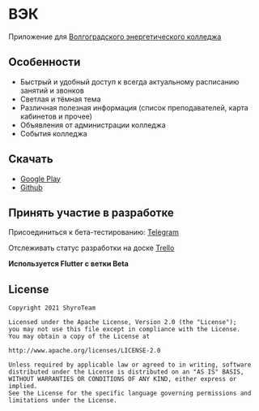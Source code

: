 # ВЭК
Приложение для [Волгоградского энергетического колледжа](http://energocollege.ru/)

## Особенности
* Быстрый и удобный доступ к всегда актуальному расписанию занятий и звонков
* Светлая и тёмная тема
* Различная полезная информация (список преподавателей, карта кабинетов и прочее)
* Объявления от администрации колледжа
* События колледжа

## Скачать
* [Google Play](https://play.google.com/store/apps/details?id=tem.apps.vpec)
* [Github](https://github.com/Volgograd-Power-Engineering-College/vpec/releases/latest)

## Принять участие в разработке
Присоединиться к бета-тестированию: [Telegram](https://t.me/Tembeon)

Отслеживать статус разработки на доске [Trello](https://trello.com/b/z3Ch4Qha/vec-android)

**Используется Flutter с ветки Beta**

## License
    Copyright 2021 ShyroTeam

    Licensed under the Apache License, Version 2.0 (the "License");
    you may not use this file except in compliance with the License.
    You may obtain a copy of the License at

    http://www.apache.org/licenses/LICENSE-2.0

    Unless required by applicable law or agreed to in writing, software
    distributed under the License is distributed on an "AS IS" BASIS,
    WITHOUT WARRANTIES OR CONDITIONS OF ANY KIND, either express or implied.
    See the License for the specific language governing permissions and
    limitations under the License.